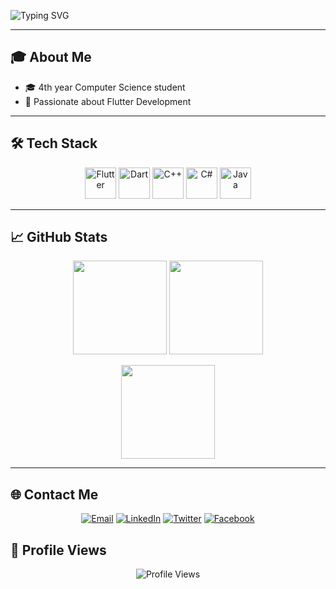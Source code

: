 ![Typing SVG](https://readme-typing-svg.demolab.com?font=Fira+Code&size=30&pause=200&color=1E90FF&width=435&lines=I'm+Eman+Medhat)

---

## 🎓 About Me
- 🎓 4th year Computer Science student  
- 🚀 Passionate about Flutter Development  

---

## 🛠 Tech Stack  

<p align="center">
  <img src="https://cdn.jsdelivr.net/gh/devicons/devicon/icons/flutter/flutter-original.svg" width="50" height="50" alt="Flutter"/>
  <img src="https://cdn.jsdelivr.net/gh/devicons/devicon/icons/dart/dart-original.svg" width="50" height="50" alt="Dart"/>
  <img src="https://cdn.jsdelivr.net/gh/devicons/devicon/icons/cplusplus/cplusplus-original.svg" width="50" height="50" alt="C++"/>
  <img src="https://cdn.jsdelivr.net/gh/devicons/devicon/icons/csharp/csharp-original.svg" width="50" height="50" alt="C#"/>
  <img src="https://cdn.jsdelivr.net/gh/devicons/devicon/icons/java/java-original.svg" width="50" height="50" alt="Java"/>
</p>

---

## 📈 GitHub Stats  

<p align="center">
  <img src="https://github-readme-stats.vercel.app/api?username=Emo2003&show_icons=true&theme=tokyonight" height="150"/>
  <img src="https://github-readme-stats.vercel.app/api/top-langs/?username=Emo2003&layout=compact&theme=tokyonight" height="150"/>
</p>

<p align="center">
  <img src="https://streak-stats.demolab.com?user=Emo2003&theme=tokyonight&hide_border=false" height="150"/>
</p>

---

## 🌐 Contact Me  

<p align="center">
  <a href="mailto:emanmedhat0099@gmail.com"><img src="https://img.icons8.com/fluency/48/gmail-new.png" alt="Email"/></a>
  <a href="https://www.linkedin.com/in/emo-c7g77i366"><img src="https://img.icons8.com/fluency/48/linkedin.png" alt="LinkedIn"/></a>
  <a href="https://x.com/emo00000003"><img src="https://img.icons8.com/color/48/twitter--v1.png" alt="Twitter"/></a>
<a href="https://www.facebook.com/your-facebook-profile">
  <img src="https://img.icons8.com/fluency/48/facebook-new.png" alt="Facebook"/>
</a>
</p>



## 👀 Profile Views  

<p align="center">
  <img src="https://komarev.com/ghpvc/?username=Emo2003&color=1E90FF&style=for-the-badge" alt="Profile Views"/>
</p>
